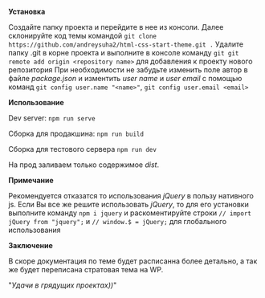 **Установка**

Создайте папку проекта и перейдите в нее из консоли. 
Далее склонируйте код темы командой
`git clone https://github.com/andreysuha2/html-css-start-theme.git .`
Удалите папку .git в корне проекта и выполните в консоле команду 
`git git remote add origin <repository name>` для добавления к проекту нового репозитория 
При необходимости не забудьте изменить поле автор в файле _package.json_ и изментить
_user name_ и _user email_ с помощью команд `git config user.name "<name>"`, `git config user.email <email>`

**Использование**

Dev server: `npm run serve`

Сборка для продакшина: `npm run build` 

Сборка для тестового сервера `npm run dev` 

На прод заливаем только содержимое _dist_.

**Примечание**

Рекомендуется отказатся то использования _jQuery_ в пользу нативного js.
Если Вы все же решите использовать _jQuery_, то для его установки выполните команду `npm i jquery`
и раскоментируйте строки `// import jQuery from "jquery";` и `// window.$ = jQuery;`
для глобального использования

**Заключение**

В скоре документация по теме будет расписанна более детально, а так же будет переписана стратовая тема на WP. 

"_Удачи в грядущих проектах))_" 